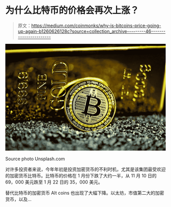 # 为什么比特币的价格会再次上涨？

> 原文：<https://medium.com/coinmonks/why-is-bitcoins-price-going-up-again-b1260626128c?source=collection_archive---------46----------------------->

![](img/1e0ddf16699f7924295e799b3b7710be.png)

Source photo Unsplash.com

对许多投资者来说，今年年初是投资加密货币的不利时机，尤其是该集团最受欢迎的加密货币比特币。比特币的价格在 1 月份下跌了大约一半，从 11 月 10 日的 69，000 美元跌至 1 月 22 日的 35，000 美元。

替代比特币的加密货币 Alt coins 也出现了大幅下降。以太坊，市值第二大的加密货币，以及…